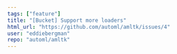 ```yaml
---
tags: ["feature"]
title: "[Bucket] Support more loaders"
html_url: "https://github.com/automl/amltk/issues/4"
user: "eddiebergman"
repo: "automl/amltk"
---
```


